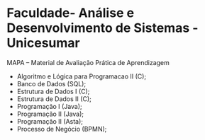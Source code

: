 # Faculdade- Análise e Desenvolvimento de Sistemas - Unicesumar
MAPA – Material de Avaliação Prática de Aprendizagem

- Algoritmo e  Lógica para Programacao II (C);
- Banco de Dados (SQL);
- Estrutura de Dados I (C);
- Estrutura de Dados II (C); 
- Programação I (Java);
- Programação II (Java);
- Programação II (Asta);
- Processo de Negócio (BPMN);
